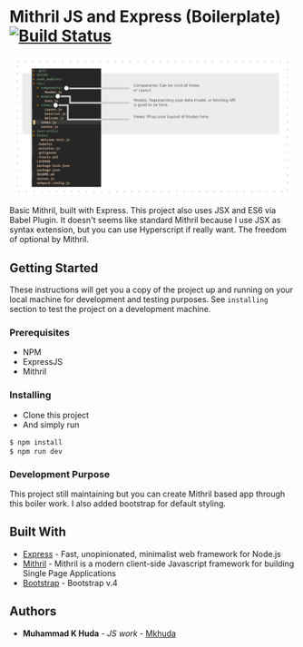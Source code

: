 # Mithril JS and Express (Boilerplate) [![Build Status](https://travis-ci.org/mkhuda/mith-express.svg?branch=master)](https://travis-ci.org/mkhuda/mith-express)

!['tree_structure'](https://raw.githubusercontent.com/mkhuda/mith-express/master/tree-structure.png)

Basic Mithril, built with Express. This project also uses JSX and ES6 via Babel Plugin. It doesn't seems like standard Mithril because I use JSX as syntax extension, but you can use Hyperscript if really want. The freedom of optional by Mithril.

## Getting Started

These instructions will get you a copy of the project up and running on your local machine for development and testing purposes. See `installing` section to test the project on a development machine.

### Prerequisites

- NPM
- ExpressJS
- Mithril

### Installing

- Clone this project
- And simply run
```
$ npm install
$ npm run dev
```

### Development Purpose

This project still maintaining but you can create Mithril based app through this boiler work. I also added bootstrap for default styling.

## Built With

* [Express](https://expressjs.com/) - Fast, unopinionated, minimalist web framework for Node.js
* [Mithril](https://mithril.js.org) - Mithril is a modern client-side Javascript framework for building Single Page Applications
* [Bootstrap](https://www.npmjs.com/package/bootstrap) - Bootstrap v.4

## Authors

* **Muhammad K Huda** - *JS work* - [Mkhuda](https://github.com/mkhuda)
